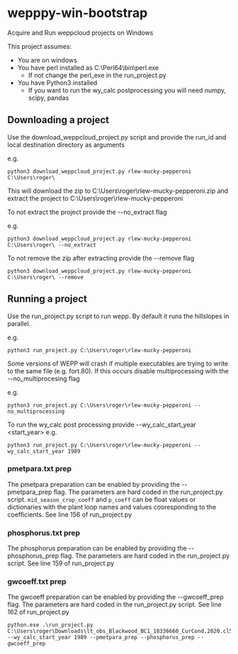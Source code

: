 # wepppy-win-bootstrap
Acquire and Run weppcloud projects on Windows

This project assumes:
  - You are on windows
  - You have perl installed as C:\Perl64\bin\perl.exe
    - If not change the perl_exe in the run_project.py
  - You have Python3 installed
    - If you want to run the wy_calc postprocessing you will need numpy, scipy, pandas
    
    
## Downloading a project

Use the download_weppcloud_project.py script and provide the run_id and local destination directory as arguments

e.g.
```
python3 download_weppcloud_project.py rlew-mucky-pepperoni C:\Users\roger\
```

This will download the zip to C:\Users\roger\rlew-mucky-pepperoni.zip and extract the project to C:\Users\roger\rlew-mucky-pepperoni

To not extract the project provide the --no_extract flag

e.g.
```
python3 download_weppcloud_project.py rlew-mucky-pepperoni C:\Users\roger\ --no_extract
```

To not remove the zip after extracting provide the --remove flag

```
python3 download_weppcloud_project.py rlew-mucky-pepperoni C:\Users\roger\ --remove
```

## Running a project

Use the run_project.py script to run wepp. By default it runs the hillslopes in parallel.

e.g.
```
python3 run_project.py C:\Users\roger\rlew-mucky-pepperoni
```

Some versions of WEPP will crash if multiple executables are trying to write to the same file (e.g. fort.80). If this occurs disable multiprocessing with the --no_multiprocesing flag

e.g.
```
python3 run_project.py C:\Users\roger\rlew-mucky-pepperoni --no_multiprocessing
```

To run the wy_calc post processing provide --wy_calc_start_year <start_year>
e.g.
```
python3 run_project.py C:\Users\roger\rlew-mucky-pepperoni --wy_calc_start_year 1989
```

### pmetpara.txt prep

The pmetpara preparation can be enabled by providing the --pmetpara_prep flag. The parameters are hard coded in the run_project.py script. `mid_season_crop_coeff` and `p_coeff` can be float values or dictionaries with the plant loop names and values cooresponding to the coefficients. See line 156 of run_project.py

### phosphorus.txt prep

The phosphorus preparation can be enabled by providing the --phosphorus_prep flag. The parameters are hard coded in the run_project.py script. See line 159 of run_project.py

### gwcoeff.txt prep

The gwcoeff preparation can be enabled by providing the --gwcoeff_prep flag. The parameters are hard coded in the run_project.py script. See line 162 of run_project.py

```
python.exe .\run_project.py C:\Users\roger\Downloads\lt_obs_Blackwood_BC1_10336660_CurCond.2020.cl532.observed.ki5krcs.no_pmet.wepp_ui --wy_calc_start_year 1989 --pmetpara_prep --phosphorus_prep --gwcoeff_prep
```
